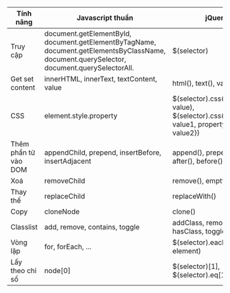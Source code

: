 | Tính năng            | Javascript thuần                                                                                                                           | jQuery                                                                                    |
| -------------------- | ------------------------------------------------------------------------------------------------------------------------------------------ | ----------------------------------------------------------------------------------------- |
| Truy cập             | document.getElementById, document.getElementByTagName, document.getElementsByClassName, document.querySelector, document.querySelectorAll. | $(selector)                                                                               |
| Get set content      | innerHTML, innerText, textContent, value                                                                                                   | html(), text(), val()                                                                     |
| CSS                  | element.style.property                                                                                                                     | $(selector).css(property, value), $(selector).css({property1: value1, property2: value2}) |
| Thêm phần tử vào DOM | appendChild, prepend, insertBefore, insertAdjacent                                                                                         | append(), prepend(), after(), before()                                                    |
| Xoá                  | removeChild                                                                                                                                | remove(), empty()                                                                         |
| Thay thế             | replaceChild                                                                                                                               | replaceWith()                                                                             |
| Copy                 | cloneNode                                                                                                                                  | clone()                                                                                   |
| Classlist            | add, remove, contains, toggle                                                                                                              | addClass, removeClass, hasClass, toggleClass                                              |
| Vòng lặp             | for, forEach, ...                                                                                                                          | $(selector).each(index, element)                                                          |
| Lấy theo chỉ số      | node[0]                                                                                                                                    | $(selector)[1], $(selector).eq[1]                                                         |
